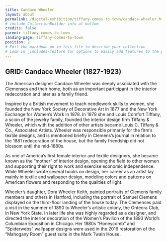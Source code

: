 ```yaml
---
title: Candace Wheeler
layout: about
permalink: /digital-exhibition/tiffany-comes-to-town/candace-wheeler.html
# include CollectionBuilder info at bottom
credits: false
parent: tiffany-comes-to-town
landing-page: tiffany-comes-to-town
position: 2
# Edit the markdown on in this file to describe your collection
# Look in _includes/feature for options to easily add features to the page
---
```



## GRID: Candace Wheeler (1827-1923)
The American designer Candace Wheeler was deeply associated with the Clemenses and their home, both as an important participant in the interior redecoration and later as a family friend. 

Inspired by a British movement to teach needlework skills to women, she founded the New York Society of Decorative Art in 1877 and the New York Exchange for Women’s Work in 1878.  In 1879 she and Louis Comfort Tiffany, a scion of the jewelry family, founded the interior design firm Tiffany & Wheeler, which with the addition of other artists became Louis C. Tiffany & Co., Associated Artists. Wheeler was responsible primarily for the firm’s textile designs, and is mentioned briefly in Clemens’s journal in relation to the 1881 redecoration of the house, but the family friendship did not blossom until the mid-1880s. 

As one of America’s first female interior and textile designers, she became known as the “mother” of interior design, opening the field to other women and supporting their right to work and exercise economic independence. While Wheeler wrote several books on design, her career as an artist lay mainly in textile and wallpaper design, modeling colors and patterns on American flowers and responding to the qualities of light.

Wheeler’s daughter, Dora Wheeler Keith, painted  portraits of Clemens family members and others in Hartford, including the portrait of Samuel Clemens displayed on the third-floor landing of the house today. The Clemenses paid a visit in the summer of 1890 to Wheeler’s artistic colony, the Onteora Club, in New York State. In later life she was highly regarded as a designer, and directed the interior decoration of the Women’s Pavilion of the 1893 World’s Columbian Exposition in Chicago. Her 1880s “Honeycomb” and “Spiderwebs” wallpaper designs were used in the 2016 restoration of the “Mahogany Room” guest suite in the Mark Twain House.